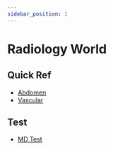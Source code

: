 ```yaml
---
sidebar_position: 1
---
```


# Radiology World

## Quick Ref

- [Abdomen](q/q-abdo)
- [Vascular](q/q_vascular)


## Test

- [MD Test](markdown-test)
